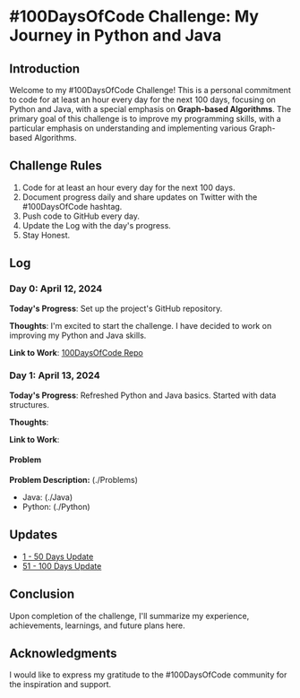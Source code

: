 # #100DaysOfCode Challenge: My Journey in Python and Java

## Introduction
Welcome to my #100DaysOfCode Challenge! This is a personal commitment to code for at least an hour every day for the next 100 days, focusing on Python and Java, with a special emphasis on **Graph-based Algorithms**. The primary goal of this challenge is to improve my programming skills, with a particular emphasis on understanding and implementing various Graph-based Algorithms.

## Challenge Rules
1. Code for at least an hour every day for the next 100 days.
2. Document progress daily and share updates on Twitter with the #100DaysOfCode hashtag.
3. Push code to GitHub every day.
4. Update the Log with the day's progress.
5. Stay Honest.

## Log
### Day 0: April 12, 2024
**Today's Progress**: Set up the project's GitHub repository.

**Thoughts**: I'm excited to start the challenge. I have decided to work on improving my Python and Java skills.

**Link to Work**: [100DaysOfCode Repo](https://github.com/SamuelAmihere/100DaysCodeChallenge)

### Day 1: April 13, 2024
**Today's Progress**: Refreshed Python and Java basics. Started with data structures.

**Thoughts**:

**Link to Work**:
#### Problem
**Problem Description:** (./Problems)
- Java: (./Java)
- Python: (./Python)

## Updates
* [1 - 50 Days Update](link)
* [51 - 100 Days Update](link)

## Conclusion
Upon completion of the challenge, I'll summarize my experience, achievements, learnings, and future plans here.

## Acknowledgments
I would like to express my gratitude to the #100DaysOfCode community for the inspiration and support.